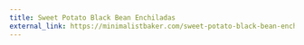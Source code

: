 ```yaml
---
title: Sweet Potato Black Bean Enchiladas
external_link: https://minimalistbaker.com/sweet-potato-black-bean-enchiladas/
---
```

